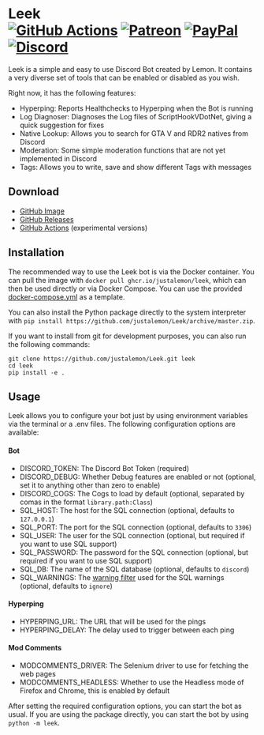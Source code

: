 # Leek<br>[![GitHub Actions][actions-img]][actions-url] [![Patreon][patreon-img]][patreon-url] [![PayPal][paypal-img]][paypal-url] [![Discord][discord-img]][discord-url]

Leek is a simple and easy to use Discord Bot created by Lemon. It contains a very diverse set of tools that can be enabled or disabled as you wish.

Right now, it has the following features:

- Hyperping: Reports Healthchecks to Hyperping when the Bot is running
- Log Diagnoser: Diagnoses the Log files of ScriptHookVDotNet, giving a quick suggestion for fixes
- Native Lookup: Allows you to search for GTA V and RDR2 natives from Discord
- Moderation: Some simple moderation functions that are not yet implemented in Discord
- Tags: Allows you to write, save and show different Tags with messages

## Download

* [GitHub Image](https://github.com/justalemon/Leek/pkgs/container/leek)
* [GitHub Releases](https://github.com/justalemon/Leek/releases)
* [GitHub Actions](https://github.com/justalemon/Leek/actions) (experimental versions)

## Installation

The recommended way to use the Leek bot is via the Docker container. You can pull the image with `docker pull ghcr.io/justalemon/leek`, which can then be used directly or via Docker Compose. You can use the provided [docker-compose.yml](docker-compose.yml) as a template.

You can also install the Python package directly to the system interpreter with `pip install https://github.com/justalemon/Leek/archive/master.zip`. 

If you want to install from git for development purposes, you can also run the following commands:

```
git clone https://github.com/justalemon/Leek.git leek
cd leek
pip install -e .
```

## Usage

Leek allows you to configure your bot just by using environment variables via the terminal or a .env files. The following configuration options are available:

#### Bot

* DISCORD_TOKEN: The Discord Bot Token (required)
* DISCORD_DEBUG: Whether Debug features are enabled or not (optional, set it to anything other than zero to enable)
* DISCORD_COGS: The Cogs to load by default (optional, separated by comas in the format `library.path:Class`)
* SQL_HOST: The host for the SQL connection (optional, defaults to `127.0.0.1`)
* SQL_PORT: The port for the SQL connection (optional, defaults to `3306`)
* SQL_USER: The user for the SQL connection (optional, but required if you want to use SQL support)
* SQL_PASSWORD: The password for the SQL connection (optional, but required if you want to use SQL support)
* SQL_DB: The name of the SQL database (optional, defaults to `discord`)
* SQL_WARNINGS: The [warning filter](https://docs.python.org/3/library/warnings.html#warning-filter) used for the SQL warnings (optional, defaults to `ignore`)

#### Hyperping

- HYPERPING_URL: The URL that will be used for the pings
- HYPERPING_DELAY: The delay used to trigger between each ping

#### Mod Comments

- MODCOMMENTS_DRIVER: The Selenium driver to use for fetching the web pages
- MODCOMMENTS_HEADLESS: Whether to use the Headless mode of Firefox and Chrome, this is enabled by default

After setting the required configuration options, you can start the bot as usual. If you are using the package directly, you can start the bot by using `python -m leek`.

[actions-img]: https://img.shields.io/github/actions/workflow/status/justalemon/Leek/main.yml?branch=master&label=actions
[actions-url]: https://github.com/justalemon/Leek/actions
[patreon-img]: https://img.shields.io/badge/support-patreon-FF424D.svg
[patreon-url]: https://www.patreon.com/lemonchan
[paypal-img]: https://img.shields.io/badge/support-paypal-0079C1.svg
[paypal-url]: https://paypal.me/justalemon
[discord-img]: https://img.shields.io/badge/discord-join-7289DA.svg
[discord-url]: https://discord.gg/Cf6sspj
